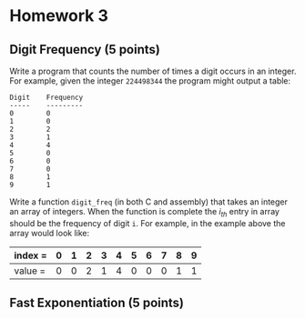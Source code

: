 # Homework 3 

## Digit Frequency (5 points)
Write a program that counts the number of times a digit occurs 
in an integer. For example, given the integer `224498344` the program might
output a table:


```
Digit    Frequency
-----    ---------
0        0
1        0 
2        2
3        1
4        4
5        0
6        0
7        0
8        1
9        1
```

Write a function `digit_freq` (in both C and assembly) that takes an integer
an array of integers.  When the function is complete the $i_{th}$ entry in 
array should be the frequency of digit `i`. For example, in the example above the 
array would look like:

|index = | 0 | 1 | 2 | 3 | 4 | 5 | 6 | 7 | 8 | 9 |
|--------|---|---|---|---|---|---|---|---|---|---|
|value = | 0 | 0 | 2 | 1 | 4 | 0 | 0 | 0 | 1 | 1 |

## Fast Exponentiation (5 points)

